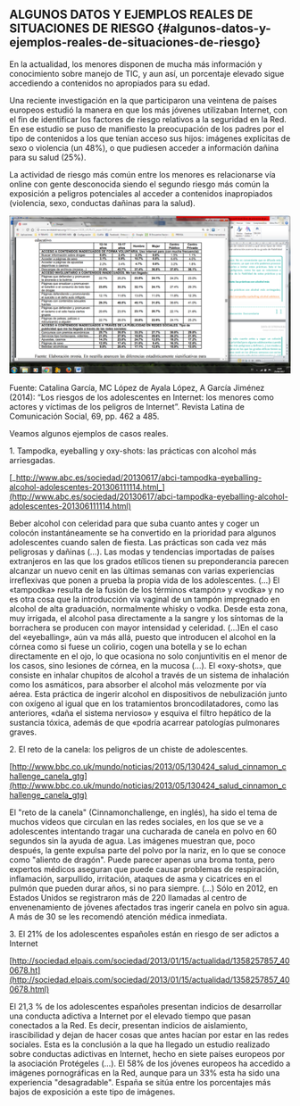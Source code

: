 ## ALGUNOS DATOS Y EJEMPLOS REALES DE SITUACIONES DE RIESGO {#algunos-datos-y-ejemplos-reales-de-situaciones-de-riesgo}

En la actualidad, los menores disponen de mucha más información y conocimiento sobre manejo de TIC, y aun así, un porcentaje elevado sigue accediendo a contenidos no apropiados para su edad.

Una reciente investigación en la que participaron una veintena de países europeos estudió la manera en que los más jóvenes utilizaban Internet, con el fin de identificar los factores de riesgo relativos a la seguridad en la Red. En ese estudio se puso de manifiesto la preocupación de los padres por el tipo de contenidos a los que tenían acceso sus hijos: imágenes explícitas de sexo o violencia (un 48%), o que pudiesen acceder a información dañina para su salud (25%).

La actividad de riesgo más común entre los menores es relacionarse vía online con gente desconocida siendo el segundo riesgo más común la exposición a peligros potenciales al acceder a contenidos inapropiados (violencia, sexo, conductas dañinas para la salud).

![](../assets/imagen_1.png)

Fuente: Catalina García, MC López de Ayala López, A García Jiménez (2014): “Los riesgos de los adolescentes en Internet: los menores como actores y víctimas de los peligros de Internet”. Revista Latina de Comunicación Social, 69, pp. 462 a 485.

Veamos algunos ejemplos de casos reales.

1\. Tampodka, eyeballing y oxy-shots: las prácticas con alcohol más arriesgadas.

[_http://www.abc.es/sociedad/20130617/abci-tampodka-eyeballing-alcohol-adolescentes-201306111114.html_](http://www.abc.es/sociedad/20130617/abci-tampodka-eyeballing-alcohol-adolescentes-201306111114.html)

Beber alcohol con celeridad para que suba cuanto antes y coger un colocón instantáneamente se ha convertido en la prioridad para algunos adolescentes cuando salen de fiesta. Las prácticas son cada vez más peligrosas y dañinas (…). Las modas y tendencias importadas de países extranjeros en las que los grados etílicos tienen su preponderancia parecen alcanzar un nuevo cenit en las últimas semanas con varias experiencias irreflexivas que ponen a prueba la propia vida de los adolescentes. (…) El «tampodka» resulta de la fusión de los términos «tampón» y «vodka» y no es otra cosa que la introducción vía vaginal de un tampón impregnado en alcohol de alta graduación, normalmente whisky o vodka. Desde esta zona, muy irrigada, el alcohol pasa directamente a la sangre y los síntomas de la borrachera se producen con mayor intensidad y celeridad. (…)En el caso del «eyeballing», aún va más allá, puesto que introducen el alcohol en la córnea como si fuese un colirio, cogen una botella y se lo echan directamente en el ojo, lo que ocasiona no solo conjuntivitis en el menor de los casos, sino lesiones de córnea, en la mucosa (…). El «oxy-shots», que consiste en inhalar chupitos de alcohol a través de un sistema de inhalación como los asmáticos, para absorber el alcohol más velozmente por vía aérea. Esta práctica de ingerir alcohol en dispositivos de nebulización junto con oxígeno al igual que en los tratamientos broncodilatadores, como las anteriores, «daña el sistema nervioso» y esquiva el filtro hepático de la sustancia tóxica, además de que «podría acarrear patologías pulmonares graves.

2\. El reto de la canela: los peligros de un chiste de adolescentes.

[http://www.bbc.co.uk/mundo/noticias/2013/05/130424_salud_cinnamon_challenge_canela_gtg](http://www.bbc.co.uk/mundo/noticias/2013/05/130424_salud_cinnamon_challenge_canela_gtg)

El &quot;reto de la canela&quot; (Cinnamonchallenge, en inglés), ha sido el tema de muchos videos que circulan en las redes sociales, en los que se ve a adolescentes intentando tragar una cucharada de canela en polvo en 60 segundos sin la ayuda de agua. Las imágenes muestran que, poco después, la gente expulsa parte del polvo por la nariz, en lo que se conoce como &quot;aliento de dragón&quot;. Puede parecer apenas una broma tonta, pero expertos médicos aseguran que puede causar problemas de respiración, inflamación, sarpullido, irritación, ataques de asma y cicatrices en el pulmón que pueden durar años, si no para siempre. (…) Sólo en 2012, en Estados Unidos se registraron más de 220 llamadas al centro de envenenamiento de jóvenes afectados tras ingerir canela en polvo sin agua. A más de 30 se les recomendó atención médica inmediata.

3\. El 21% de los adolescentes españoles están en riesgo de ser adictos a Internet

[http://sociedad.elpais.com/sociedad/2013/01/15/actualidad/1358257857_400678.ht](http://sociedad.elpais.com/sociedad/2013/01/15/actualidad/1358257857_400678.html)

El 21,3 % de los adolescentes españoles presentan indicios de desarrollar una conducta adictiva a Internet por el elevado tiempo que pasan conectados a la Red. Es decir, presentan indicios de aislamiento, irascibilidad y dejan de hacer cosas que antes hacían por estar en las redes sociales. Esta es la conclusión a la que ha llegado un estudio realizado sobre conductas adictivas en Internet, hecho en siete países europeos por la asociación Protégeles (…). El 58% de los jóvenes europeos ha accedido a imágenes pornográficas en la Red, aunque para un 33% esta ha sido una experiencia &quot;desagradable&quot;. España se sitúa entre los porcentajes más bajos de exposición a este tipo de imágenes.
